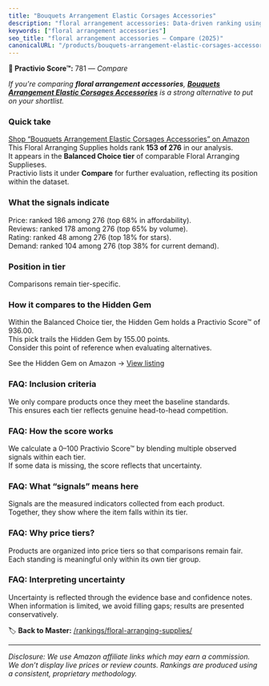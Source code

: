 ```yaml
---
title: "Bouquets Arrangement Elastic Corsages Accessories"
description: "floral arrangement accessories: Data-driven ranking using the Practivio Score™. Positioned by quality, value, demand, findability, momentum."
keywords: ["floral arrangement accessories"]
seo_title: "floral arrangement accessories — Compare (2025)"
canonicalURL: "/products/bouquets-arrangement-elastic-corsages-accessories-B0D66CBPNJ/"
---
```


**🛒 Practivio Score™:** 781 — _Compare_


*If you're comparing **floral arrangement accessories**, **[Bouquets Arrangement Elastic Corsages Accessories](https://www.amazon.com/dp/B0D66CBPNJ?tag=practivio-20)** is a strong alternative to put on your shortlist.*
### Quick take
[Shop “Bouquets Arrangement Elastic Corsages Accessories” on Amazon](https://www.amazon.com/dp/B0D66CBPNJ?tag=practivio-20)
This Floral Arranging Supplies holds rank **153 of 276** in our analysis.  
It appears in the **Balanced Choice tier** of comparable Floral Arranging Supplieses.  
Practivio lists it under **Compare** for further evaluation, reflecting its position within the dataset.

### What the signals indicate
Price: ranked 186 among 276 (top 68% in affordability).  
Reviews: ranked 178 among 276 (top 65% by volume).  
Rating: ranked 48 among 276 (top 18% for stars).  
Demand: ranked 104 among 276 (top 38% for current demand).

### Position in tier
Comparisons remain tier-specific.

### How it compares to the Hidden Gem
Within the Balanced Choice tier, the Hidden Gem holds a Practivio Score™ of 936.00.  
This pick trails the Hidden Gem by 155.00 points.  
Consider this point of reference when evaluating alternatives.  

See the Hidden Gem on Amazon → [View listing](https://www.amazon.com/dp/B094MLKMPD?tag=practivio-20)

### FAQ: Inclusion criteria
We only compare products once they meet the baseline standards.  
This ensures each tier reflects genuine head-to-head competition.

### FAQ: How the score works
We calculate a 0–100 Practivio Score™ by blending multiple observed signals within each tier.  
If some data is missing, the score reflects that uncertainty.

### FAQ: What “signals” means here
Signals are the measured indicators collected from each product.  
Together, they show where the item falls within its tier.

### FAQ: Why price tiers?
Products are organized into price tiers so that comparisons remain fair.  
Each standing is meaningful only within its own tier group.

### FAQ: Interpreting uncertainty
Uncertainty is reflected through the evidence base and confidence notes.  
When information is limited, we avoid filling gaps; results are presented conservatively.

<!-- Missing template for Compare/CompareWithinPriceClass -->


🏷️ **Back to Master:** [/rankings/floral-arranging-supplies/](/rankings/floral-arranging-supplies/)

---
_Disclosure: We use Amazon affiliate links which may earn a commission. We don’t display live prices or review counts. Rankings are produced using a consistent, proprietary methodology._
